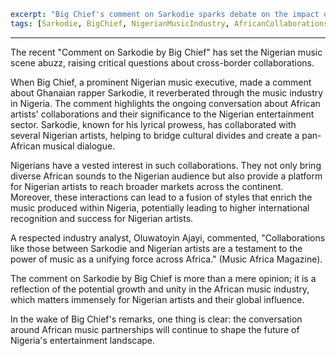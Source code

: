 ```yaml
excerpt: "Big Chief's comment on Sarkodie sparks debate on the impact of African music collaborations for Nigeria's industry."
tags: [Sarkodie, BigChief, NigerianMusicIndustry, AfricanCollaborations, MusicPolicy]
```

---

The recent "Comment on Sarkodie by Big Chief" has set the Nigerian music scene abuzz, raising critical questions about cross-border collaborations.

When Big Chief, a prominent Nigerian music executive, made a comment about Ghanaian rapper Sarkodie, it reverberated through the music industry in Nigeria. The comment highlights the ongoing conversation about African artists' collaborations and their significance to the Nigerian entertainment sector. Sarkodie, known for his lyrical prowess, has collaborated with several Nigerian artists, helping to bridge cultural divides and create a pan-African musical dialogue.

Nigerians have a vested interest in such collaborations. They not only bring diverse African sounds to the Nigerian audience but also provide a platform for Nigerian artists to reach broader markets across the continent. Moreover, these interactions can lead to a fusion of styles that enrich the music produced within Nigeria, potentially leading to higher international recognition and success for Nigerian artists.

A respected industry analyst, Oluwatoyin Ajayi, commented, "Collaborations like those between Sarkodie and Nigerian artists are a testament to the power of music as a unifying force across Africa." (Music Africa Magazine).

The comment on Sarkodie by Big Chief is more than a mere opinion; it is a reflection of the potential growth and unity in the African music industry, which matters immensely for Nigerian artists and their global influence.

In the wake of Big Chief's remarks, one thing is clear: the conversation around African music partnerships will continue to shape the future of Nigeria's entertainment landscape.